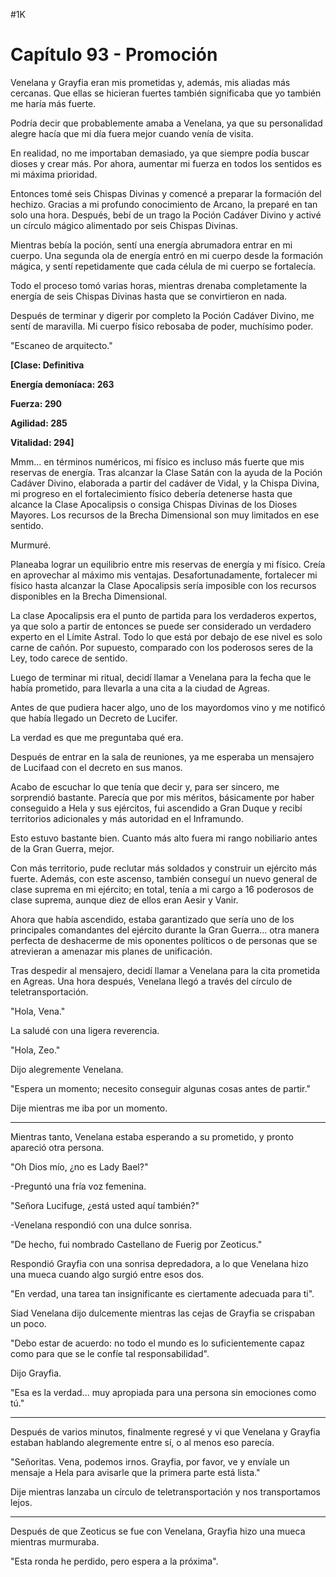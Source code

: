 
#1K 

# Capítulo 93 - Promoción


Venelana y Grayfia eran mis prometidas y, además, mis aliadas más cercanas. Que ellas se hicieran fuertes también significaba que yo también me haría más fuerte.

Podría decir que probablemente amaba a Venelana, ya que su personalidad alegre hacía que mi día fuera mejor cuando venía de visita.

En realidad, no me importaban demasiado, ya que siempre podía buscar dioses y crear más. Por ahora, aumentar mi fuerza en todos los sentidos es mi máxima prioridad.

Entonces tomé seis Chispas Divinas y comencé a preparar la formación del hechizo. Gracias a mi profundo conocimiento de Arcano, la preparé en tan solo una hora. Después, bebí de un trago la Poción Cadáver Divino y activé un círculo mágico alimentado por seis Chispas Divinas.

Mientras bebía la poción, sentí una energía abrumadora entrar en mi cuerpo. Una segunda ola de energía entró en mi cuerpo desde la formación mágica, y sentí repetidamente que cada célula de mi cuerpo se fortalecía.

Todo el proceso tomó varias horas, mientras drenaba completamente la energía de seis Chispas Divinas hasta que se convirtieron en nada.

Después de terminar y digerir por completo la Poción Cadáver Divino, me sentí de maravilla. Mi cuerpo físico rebosaba de poder, muchísimo poder.

"Escaneo de arquitecto."

**[Clase: Definitiva**

**Energía demoníaca: 263**

**Fuerza: 290**

**Agilidad: 285**

**Vitalidad: 294]**

Mmm... en términos numéricos, mi físico es incluso más fuerte que mis reservas de energía. Tras alcanzar la Clase Satán con la ayuda de la Poción Cadáver Divino, elaborada a partir del cadáver de Vidal, y la Chispa Divina, mi progreso en el fortalecimiento físico debería detenerse hasta que alcance la Clase Apocalipsis o consiga Chispas Divinas de los Dioses Mayores. Los recursos de la Brecha Dimensional son muy limitados en ese sentido.

Murmuré.

Planeaba lograr un equilibrio entre mis reservas de energía y mi físico. Creía en aprovechar al máximo mis ventajas. Desafortunadamente, fortalecer mi físico hasta alcanzar la Clase Apocalipsis sería imposible con los recursos disponibles en la Brecha Dimensional.

La clase Apocalipsis era el punto de partida para los verdaderos expertos, ya que solo a partir de entonces se puede ser considerado un verdadero experto en el Límite Astral. Todo lo que está por debajo de ese nivel es solo carne de cañón. Por supuesto, comparado con los poderosos seres de la Ley, todo carece de sentido.

Luego de terminar mi ritual, decidí llamar a Venelana para la fecha que le había prometido, para llevarla a una cita a la ciudad de Agreas.

Antes de que pudiera hacer algo, uno de los mayordomos vino y me notificó que había llegado un Decreto de Lucifer.

La verdad es que me preguntaba qué era.

Después de entrar en la sala de reuniones, ya me esperaba un mensajero de Lucifaad con el decreto en sus manos.

Acabo de escuchar lo que tenía que decir y, para ser sincero, me sorprendió bastante. Parecía que por mis méritos, básicamente por haber conseguido a Hela y sus ejércitos, fui ascendido a Gran Duque y recibí territorios adicionales y más autoridad en el Inframundo.

Esto estuvo bastante bien. Cuanto más alto fuera mi rango nobiliario antes de la Gran Guerra, mejor.

Con más territorio, pude reclutar más soldados y construir un ejército más fuerte. Además, con este ascenso, también conseguí un nuevo general de clase suprema en mi ejército; en total, tenía a mi cargo a 16 poderosos de clase suprema, aunque diez de ellos eran Aesir y Vanir.

Ahora que había ascendido, estaba garantizado que sería uno de los principales comandantes del ejército durante la Gran Guerra... otra manera perfecta de deshacerme de mis oponentes políticos o de personas que se atrevieran a amenazar mis planes de unificación.

Tras despedir al mensajero, decidí llamar a Venelana para la cita prometida en Agreas. Una hora después, Venelana llegó a través del círculo de teletransportación.

"Hola, Vena."

La saludé con una ligera reverencia.

"Hola, Zeo."

Dijo alegremente Venelana.

"Espera un momento; necesito conseguir algunas cosas antes de partir."

Dije mientras me iba por un momento.

***

Mientras tanto, Venelana estaba esperando a su prometido, y pronto apareció otra persona.

"Oh Dios mío, ¿no es Lady Bael?"

-Preguntó una fría voz femenina.

"Señora Lucifuge, ¿está usted aquí también?"

-Venelana respondió con una dulce sonrisa.

"De hecho, fui nombrado Castellano de Fuerig por Zeoticus."

Respondió Grayfia con una sonrisa depredadora, a lo que Venelana hizo una mueca cuando algo surgió entre esos dos.

"En verdad, una tarea tan insignificante es ciertamente adecuada para ti".

Siad Venelana dijo dulcemente mientras las cejas de Grayfia se crispaban un poco.

"Debo estar de acuerdo: no todo el mundo es lo suficientemente capaz como para que se le confíe tal responsabilidad".

Dijo Grayfia.

"Esa es la verdad... muy apropiada para una persona sin emociones como tú."

***

Después de varios minutos, finalmente regresé y vi que Venelana y Grayfia estaban hablando alegremente entre sí, o al menos eso parecía.

"Señoritas. Vena, podemos irnos. Grayfia, por favor, ve y envíale un mensaje a Hela para avisarle que la primera parte está lista."

Dije mientras lanzaba un círculo de teletransportación y nos transportamos lejos.

***

Después de que Zeoticus se fue con Venelana, Grayfia hizo una mueca mientras murmuraba.

"Esta ronda he perdido, pero espera a la próxima".